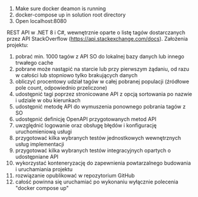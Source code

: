 1. Make sure docker deamon is running
2. docker-compose up in solution root directory
3. Open localhost:8080

REST API w .NET 8 i C#, wewnętrznie oparte o listę tagów dostarczanych przez API StackOverflow (https://api.stackexchange.com/docs). Założenia projektu:

1. pobrać min. 1000 tagów z API SO do lokalnej bazy danych lub innego trwałego cache
2. pobrane może nastąpić na starcie lub przy pierwszym żądaniu, od razu w całości lub stopniowo tylko brakujących danych
3. obliczyć procentowy udział tagów w całej pobranej populacji (źródłowe pole count, odpowiednio przeliczone)
4. udostępnić tagi poprzez stronicowane API z opcją sortowania po nazwie i udziale w obu kierunkach
5. udostępnić metodę API do wymuszenia ponownego pobrania tagów z SO
6. udostępnić definicję OpenAPI przygotowanych metod API
7. uwzględnić logowanie oraz obsługę błędów i konfigurację uruchomieniową usługi
8. przygotować kilka wybranych testów jednostkowych wewnętrznych usług implementacji
9. przygotować kilka wybranych testów integracyjnych opartych o udostępniane API
10. wykorzystać konteneryzację do zapewnienia powtarzalnego budowania i uruchamiania projektu
11. rozwiązanie opublikować w repozytorium GitHub
12. całość powinna się uruchamiać po wykonaniu wyłącznie polecenia "docker compose up"
